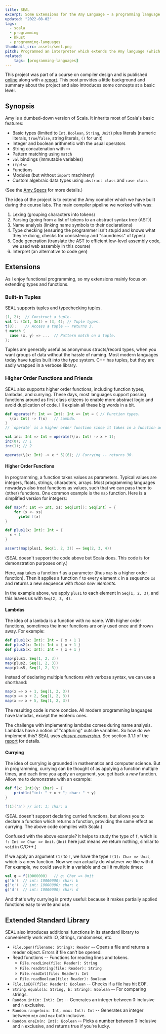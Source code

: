 ```yaml
---
title: SEAL
excerpt: Some Extensions for the Amy Language – a programming language project made with Scala.
updated: "2022-08-02"
tags:
  - scala 
  - programming
  - hkust
  - programming-languages
thumbnail_src: assets/seel.png
pitch: Programmed an interpreter which extends the Amy language (which itself is a subset of Scala) with tuples and higher order functions (including lambdas and currying).
related:
    tags: [programming-languages]
---
```


This project was part of a course on compiler design and is published [online](https://github.com/TrebledJ/seal) along with a [report][report]. This post provides a little background and summary about the project and also introduces some concepts at a basic level.

## Synopsis
Amy is a dumbed-down version of Scala. It inherits most of Scala's basic features:

* Basic types (limited to `Int`, `Boolean`, `String`, `Unit`) plus literals (numeric literals, `true`/`false`, string literals, `()` for unit)
* Integer and boolean arithmetic with the usual operators
* String concatenation with `++`
* Pattern matching using `match`
* `val` bindings (immutable variables)
* `if`/`else`
* Functions
* Modules (but without `import` machinery)
* Custom algebraic data types using `abstract class` and `case class`

(See the [Amy Specs](https://github.com/TrebledJ/seal/blob/master/amy-specs.pdf) for more details.)

The idea of the project is to extend the Amy compiler which we have built during the course labs. The main compiler pipeline we worked with was:

1. Lexing (grouping characters into tokens)
2. Parsing (going from a list of tokens to an abstract syntax tree (AST))
3. Name analysis (linking name symbols to their declarations)
4. Type checking (ensuring the programmer isn't stupid and knows what they're doing, checks for consistency and "soundness" of types)
5. Code generation (translate the AST to efficient low-level assembly code, we used web assembly in this course)
6. Interpret (an alternative to code gen)

## Extensions

As I enjoy functional programming, so my extensions mainly focus on extending types and functions.

### Built-in Tuples
SEAL supports tuples and typechecking tuples.

```scala
(1, 2);  // Construct a tuple.
val t: (Int, Int) = (3, 4); // Tuple types.
t(0);    // Access a tuple -- returns 3.
t match {
  case (x, y) => ...  // Pattern match on a tuple.
};
```

Tuples are generally useful as anonymous structs/record types, when you want groups of data without the hassle of naming. Most modern languages today have tuples built into the type system. C++ has tuples, but they are sadly wrapped in a verbose library.

### Higher Order Functions and Friends
SEAL also supports higher order functions, including function types, lambdas, and currying. These days, most languages support passing functions around as first class citizens to enable more abstract logic and avoid duplication of code. I'll explain all these big words in a bit.

```scala
def operate(f: Int => Int): Int => Int = { // Function types.
  \(x: Int) -> f(x)   // Lambda.
}
// `operate` is a higher order function since it takes in a function as parameter.

val inc: Int => Int = operate(\(x: Int) -> x + 1);
inc(0); // 1
inc(1); // 2

operate(\(x: Int) -> x * 5)(6); // Currying -- returns 30.
```

#### Higher Order Functions
In programming, a function takes values as parameters. Typical values are integers, floats, strings, characters, arrays. Most programming languages nowadays also treat functions as values, such that we can pass them to (other) functions. One common example is the `map` function. Here is a simplified version for integers:

```scala
def map(f: Int => Int, xs: Seq[Int]): Seq[Int] = {
    for (x <- xs)
      yield f(x)
}

def plus1(x: Int): Int = {
  x + 1
}

assert(map(plus1, Seq(1, 2, 3)) == Seq(2, 3, 4))
```
(SEAL doesn't support the code above but Scala does. This code is for demonstration purposes only.)

Here, `map` takes a function `f` as a parameter (thus `map` is a higher order function). Then it applies a function `f` to every element `x` in a sequence `xs` and returns a new sequence with *those new elements*.

In the example above, we apply `plus1` to each element in `Seq(1, 2, 3)`, and this leaves us with `Seq(2, 3, 4)`.

#### Lambdas
The idea of a lambda is a function with no name. With higher order functions, sometimes the inner functions are only used once and thrown away. For example:

```scala
def plus1(x: Int): Int = { x + 1 }
def plus2(x: Int): Int = { x + 1 }
def plus5(x: Int): Int = { x + 1 }

map(plus1, Seq(1, 2, 3))
map(plus2, Seq(1, 2, 3))
map(plus5, Seq(1, 2, 3))
```

Instead of declaring multiple functions with verbose syntax, we can use a shorthand:

```scala
map(x => x + 1, Seq(1, 2, 3))
map(x => x + 2, Seq(1, 2, 3))
map(x => x + 5, Seq(1, 2, 3))
```

The resulting code is more concise. All modern programming languages have lambdas, except the esoteric ones.

The challenge with implementing lambdas comes during name analysis. Lambdas have a notion of "capturing" outside variables. So how do we implement this? SEAL uses [*closure conversion*][closure-conversion]. See section 3.1.1 of the [report][report] for details.

#### Currying
The idea of currying is grounded in mathematics and computer science. But in programming, currying can be thought of as applying a function multiple times, and each time you apply an argument, you get back a *new* function. Allow me to demonstrate with an example:

```scala
def f(x: Int)(y: Char) = {
    println("int: " + x + "; char: " + y)
}

f(1)('a') // int: 1; char: a
```

(SEAL doesn't support declaring curried functions, but allows you to declare a function which returns a function, providing the same effect as currying. The above code compiles with Scala.)

Confused with the above example? It helps to study the type of `f`, which is `f: Int => Char => Unit`. (`Unit` here just means we return nothing, similar to `void` in C/C++.)

If we apply an argument `(1)` to `f`, we have the type `f(1): Char => Unit`, which is a new function. Now we can actually do whatever we like with it. For example, we could save it in a variable and call it multiple times:

```scala
val g = f(10000000)   // g: Char => Unit
g('b')  // int: 10000000; char: b
g('c')  // int: 10000000; char: c
g('d')  // int: 10000000; char: d
```

And that's why currying is pretty useful: because it makes partially applied functions easy to write and use.

## Extended Standard Library

SEAL also introduces additional functions in its standard library to conveniently work with IO, Strings, randomness, etc.

* `File.open(filename: String): Reader` -- Opens a file and returns a reader object. Errors if file can't be opened.
* Read functions -- Functions for reading lines and tokens.
  * `File.readLine(file: Reader): String`
  * `File.readString(file: Reader): String`
  * `File.readInt(file: Reader): Int`
  * `File.readBoolean(file: Reader): Boolean`
* `File.isEOF(file: Reader): Boolean` -- Checks if a file has hit EOF.
* `String.equals(a: String, b: String): Boolean` -- For comparing strings.
* `Random.int(n: Int): Int` -- Generates an integer between 0 inclusive and `n` exclusive.
* `Random.range(min: Int, max: Int): Int` -- Generates an integer between `min` and `max` both inclusive.
* `Random.oneIn(n: Int): Boolean` -- Picks a number between 0 inclusive and `n` exclusive, and returns true if you're lucky.

[report]: https://github.com/TrebledJ/seal/blob/master/report/report.pdf
[closure-conversion]: https://matt.might.net/articles/closure-conversion/